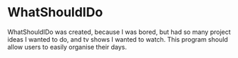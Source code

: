 # WhatShouldIDo
WhatShouldIDo was created, because I was bored, but had so many project ideas I wanted to do, and tv shows I wanted to watch. This program should allow users to easily organise their days.
